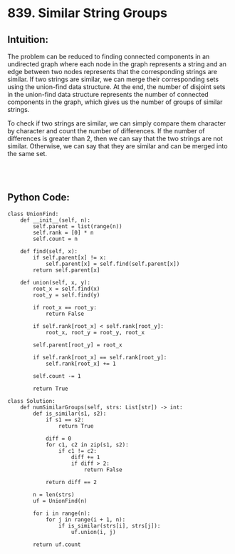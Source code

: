 # 839. Similar String Groups

## Intuition:
The problem can be reduced to finding connected components in an undirected graph where each node in the graph represents a string and an edge between two nodes represents that the corresponding strings are similar. If two strings are similar, we can merge their corresponding sets using the union-find data structure. At the end, the number of disjoint sets in the union-find data structure represents the number of connected components in the graph, which gives us the number of groups of similar strings.

To check if two strings are similar, we can simply compare them character by character and count the number of differences. If the number of differences is greater than 2, then we can say that the two strings are not similar. Otherwise, we can say that they are similar and can be merged into the same set.

<br></br>
## Python Code:
```shell
class UnionFind:
    def __init__(self, n):
        self.parent = list(range(n))
        self.rank = [0] * n
        self.count = n

    def find(self, x):
        if self.parent[x] != x:
            self.parent[x] = self.find(self.parent[x])
        return self.parent[x]

    def union(self, x, y):
        root_x = self.find(x)
        root_y = self.find(y)

        if root_x == root_y:
            return False

        if self.rank[root_x] < self.rank[root_y]:
            root_x, root_y = root_y, root_x

        self.parent[root_y] = root_x

        if self.rank[root_x] == self.rank[root_y]:
            self.rank[root_x] += 1

        self.count -= 1

        return True

class Solution:
    def numSimilarGroups(self, strs: List[str]) -> int:
        def is_similar(s1, s2):
            if s1 == s2:
                return True

            diff = 0
            for c1, c2 in zip(s1, s2):
                if c1 != c2:
                    diff += 1
                    if diff > 2:
                        return False

            return diff == 2

        n = len(strs)
        uf = UnionFind(n)

        for i in range(n):
            for j in range(i + 1, n):
                if is_similar(strs[i], strs[j]):
                    uf.union(i, j)

        return uf.count

```
